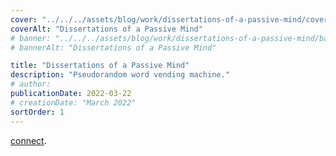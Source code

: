 ```yaml
---
cover: "../../../assets/blog/work/dissertations-of-a-passive-mind/cover.png"
coverAlt: "Dissertations of a Passive Mind"
# banner: "../../../assets/blog/work/dissertations-of-a-passive-mind/banner.png"
# bannerAlt: "Dissertations of a Passive Mind"

title: "Dissertations of a Passive Mind"
description: "Pseudorandom word vending machine."
# author:
publicationDate: 2022-03-22
# creationDate: "March 2022"
sortOrder: 1
---
```


<a href="/iruda/dissertations">connect</a>.